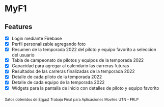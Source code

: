 
# MyF1

## Features
- [x] Login mediante Firebase
- [x] Perfil personalizable agregando foto
- [x] Resumen de la temporada 2022 del piloto y equipo favorito a seleccion del usuario
- [x] Tabla de campeonato de pilotos y equipos de la temporada 2022
- [x] Capacidad para agregar al calendario las carreras futuras
- [x] Resultados de las carreras finalizadas de la temporada 2022
- [x] Detalle de cada piloto de la temporada 2022
- [x] Detalle de cada equipo de la temporada 2022
- [x] Widgets para la pantalla de inicio con detalles de piloto y equipo favorito

<sub>Datos obtenidos de [Ergast](http://ergast.com/mrd)</sub>
<sub>Trabajo Final para Aplicaciones Moviles</sub>
<sub>UTN - FRLP</sub>
